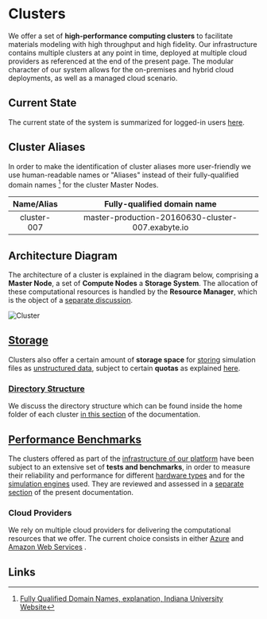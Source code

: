 # Clusters

We offer a set of **high-performance computing clusters** to facilitate materials modeling with high throughput and high fidelity. Our infrastructure contains multiple clusters at any point in time, deployed at multiple cloud providers as referenced at the end of the present page. The modular character of our system allows for the on-premises and hybrid cloud deployments, as well as a managed cloud scenario.

## Current State

The current state of the system is summarized for logged-in users [here](https://platform.exabyte.io/clusters).

## Cluster Aliases

In order to make the identification of cluster aliases more user-friendly we use human-readable names or "Aliases" instead of their fully-qualified domain names [^1] for the cluster Master Nodes.

| Name/Alias  | Fully-qualified domain name                       |
| :---:       | :---:                                             |
| cluster-007 | master-production-20160630-cluster-007.exabyte.io |


## Architecture Diagram

The architecture of a cluster is explained in the diagram below, comprising a **Master Node**, a set of **Compute Nodes** a **Storage System**. The allocation of these computational resources is handled by the **Resource Manager**, which is the object of a [separate discussion](../resource/overview.md).

![Cluster](../../images/infrastructure/Cluster.png "Cluster")

## [Storage](../storage.md)

Clusters also offer a certain amount of **storage space** for [storing](../storage.md) simulation files as [unstructured data](../../data-on-disk/overview.md), subject to certain **quotas** as explained [here](../../data-on-disk/quotas.md).

### [Directory Structure](directories.md) 

We discuss the directory structure which can be found inside the home folder of each cluster [in this section](directories.md) of the documentation.

## [Performance Benchmarks](../../benchmarks/overview.md)

The clusters offered as part of the [infrastructure of our platform](../overview.md) have been subject to an extensive set of **tests and benchmarks**, in order to measure their reliability and performance for different [hardware types](hardware.md) and for the [simulation engines](../../software/components.md) used. They are reviewed and assessed in a [separate section](../../benchmarks/overview.md) of the present documentation.

### Cloud Providers

We rely on multiple cloud providers for delivering the computational resources that we offer. The current choice consists in either [Azure](azure.md) and [Amazon Web Services](aws.md) .

## Links

[^1]: [Fully Qualified Domain Names, explanation, Indiana University Website](https://kb.iu.edu/d/aiuv)
